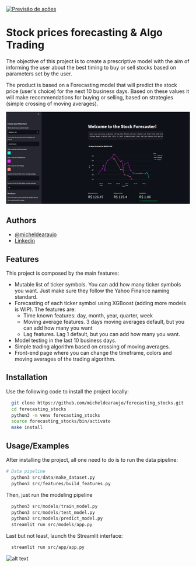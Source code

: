 
[![Previsão de ações](https://github.com/micheldearaujo/forecasting_stocks/actions/workflows/main.yml/badge.svg)](https://github.com/micheldearaujo/forecasting_stocks/actions/workflows/main.yml)

# Stock prices forecasting & Algo Trading

The objective of this project is to create a prescriptive model with the aim of informing the user about the best timing to buy or sell stocks based on parameters set by the user.

The product is based on a Forecasting model that will predict the stock price (user's choice) for the next 10 business days. Based on these values it will make recommendations for buying or selling, based on strategies (simple crossing of moving averages).

![alt text](https://github.com/micheldearaujo/forecasting_stocks/blob/main/reports/home_page.png)

## Authors
- [@micheldearaujo](https://github.com/micheldearaujo/forecasting_stocks)
- [Linkedin](https://www.linkedin.com/in/michel-de-ara%C3%BAjo-947377197/)


## Features
This project is composed by the main features:

- Mutable list of ticker symbols. You can add how many ticker symbols you want. Just make sure they follow the Yahoo Finance naming standard.
- Forecasting of each ticker symbol using XGBoost (adding more models is WIP). The features are:
  - Time known features: day, month, year, quarter, week
  - Moving average features. 3 days moving averages default, but you can add how many you want
  - Lag features. Lag 1 default, but you can add how many you want.
- Model testing in the last 10 business days.
- Simple trading algorithm based on crossing of moving averages.
- Front-end page where you can change the timeframe, colors and moving averages of the trading algorithm.

## Installation

Use the following code to install the project locally:

```bash
  git clone https://github.com/micheldearaujo/forecasting_stocks.git
  cd forecasting_stocks
  python3 -m venv forecasting_stocks
  source forecasting_stocks/bin/activate
  make install
```

## Usage/Examples

After installing the project, all one need to do is to run the data pipeline:

```python
# Data pipeline
  python3 src/data/make_dataset.py
  python3 src/features/build_features.py
```

Then, just run the modeling pipeline
```python
  python3 src/models/train_model.py
  python3 src/models/test_model.py
  python3 src/models/predict_model.py
  streamlit run src/models/app.py
```

Last but not least, launch the Streamlit interface:
```bash
  streamlit run src/app/app.py
```

![alt text](https://github.com/micheldearaujo/forecasting_stocks/blob/main/reports/trade.png)